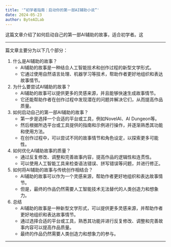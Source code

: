 ```yaml
---
title: '“初学者指南：启动你的第一部AI辅助小说”'
date: 2024-05-23
author: ByteAILab
---
```


这篇文章介绍了如何启动自己的第一部AI辅助的故事，适合初学者。这

---
篇文章主要分为以下几个部分：
1. 什么是AI辅助的故事？
   - AI辅助的故事是一种结合人工智能技术和创作过程的新型文学形式。
   - 它通过使用自然语言处理、机器学习等技术，帮助作者更好地组织和表达故事情节。
2. 为什么要尝试AI辅助的故事？
   - AI辅助的故事可以提供更多的灵感来源，并且能够快速生成故事情节。
   - 它还能帮助作者在创作过程中发现潜在的问题并解决它们，从而提高作品质量。
3. 如何启动自己的第一部AI辅助的故事？
   - 第一步是选择一个合适的平台或工具，例如NovelAI、AI Dungeon等。
   - 然后根据所选平台或工具提供的指南和示例进行操作，并逐渐熟悉其功能和使用方法。
   - 在创作过程中，可以尝试不同的故事情节和角色设定，以探索更多可能性。
4. 如何优化AI辅助故事的质量？
   - 通过反复修改、调整和完善故事内容，提高作品的逻辑性和连贯性。
   - 可以使用人工智能工具来检查语法错误、拼写错误等问题，并进行修正。
5. 如何将AI辅助的故事与传统创作相结合？
   - AI辅助的故事可以作为一个灵感来源，帮助作者更好地组织和表达故事情节。
   - 但是，最终的作品仍然需要人工智能技术无法替代的人类创造力和想象力。
6. 总结
   - AI辅助的故事是一种新型文学形式，可以提供更多灵感来源，并帮助作者更好地组织和表达故事情节。
   - 通过选择合适的平台或工具，熟悉其功能并进行反复修改、调整和完善故事内容可以提高作品质量。
   - 最终的作品仍然需要人类创造力和想象力的参与。
---

